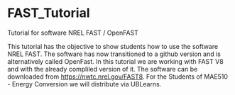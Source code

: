 # FAST_Tutorial
Tutorial for software NREL FAST / OpenFAST

This tutorial has the objective to show students how to use the software NREL FAST. The software has now transitioned to a github version and is alternatively called OpenFast. In this tutorial we are working with FAST V8 and with the already compliled version of it. The software can be downloaded from https://nwtc.nrel.gov/FAST8. For the Students of MAE510 - Energy Conversion we will distribute via UBLearns.
